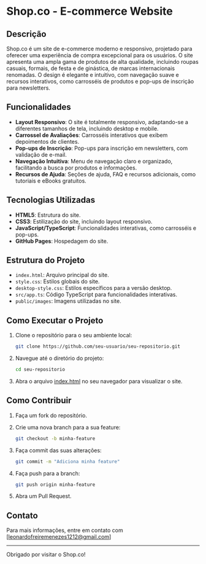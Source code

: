 # Shop.co - E-commerce Website

## Descrição

Shop.co é um site de e-commerce moderno e responsivo, projetado para oferecer uma experiência de compra excepcional para os usuários. O site apresenta uma ampla gama de produtos de alta qualidade, incluindo roupas casuais, formais, de festa e de ginástica, de marcas internacionais renomadas. O design é elegante e intuitivo, com navegação suave e recursos interativos, como carrosséis de produtos e pop-ups de inscrição para newsletters.

## Funcionalidades

- **Layout Responsivo**: O site é totalmente responsivo, adaptando-se a diferentes tamanhos de tela, incluindo desktop e mobile.
- **Carrossel de Avaliações**: Carrosséis interativos que exibem depoimentos de clientes.
- **Pop-ups de Inscrição**: Pop-ups para inscrição em newsletters, com validação de e-mail.
- **Navegação Intuitiva**: Menu de navegação claro e organizado, facilitando a busca por produtos e informações.
- **Recursos de Ajuda**: Seções de ajuda, FAQ e recursos adicionais, como tutoriais e eBooks gratuitos.

## Tecnologias Utilizadas

- **HTML5**: Estrutura do site.
- **CSS3**: Estilização do site, incluindo layout responsivo.
- **JavaScript/TypeScript**: Funcionalidades interativas, como carrosséis e pop-ups.
- **GitHub Pages**: Hospedagem do site.

## Estrutura do Projeto

- `index.html`: Arquivo principal do site.
- `style.css`: Estilos globais do site.
- `desktop-style.css`: Estilos específicos para a versão desktop.
- `src/app.ts`: Código TypeScript para funcionalidades interativas.
- `public/images`: Imagens utilizadas no site.

## Como Executar o Projeto

1. Clone o repositório para o seu ambiente local:
    ```sh
    git clone https://github.com/seu-usuario/seu-repositorio.git
    ```

2. Navegue até o diretório do projeto:
    ```sh
    cd seu-repositorio
    ```

3. Abra o arquivo [index.html](http://_vscodecontentref_/0) no seu navegador para visualizar o site.

## Como Contribuir

1. Faça um fork do repositório.
2. Crie uma nova branch para a sua feature:
    ```sh
    git checkout -b minha-feature
    ```

3. Faça commit das suas alterações:
    ```sh
    git commit -m "Adiciona minha feature"
    ```

4. Faça push para a branch:
    ```sh
    git push origin minha-feature
    ```

5. Abra um Pull Request.

## Contato

Para mais informações, entre em contato com [leonardofreiremenezes1212@gmail.com]

---

Obrigado por visitar o Shop.co!
